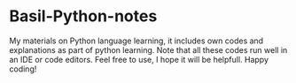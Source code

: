 # Basil-Python-notes
My materials on Python language learning, it includes own codes and explanations as part of python learning. Note that all these codes run well in an IDE or code editors. Feel free to use, I hope it will be helpfull. Happy coding!
